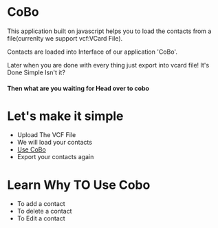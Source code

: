 <html>

<body>
    <h1>CoBo</h1>
    <p>This application built on javascript helps you to load the contacts from a file(currenlty we support vcf:VCard File).</p>
    <p>Contacts are loaded into Interface of our application 'CoBo'.</p>
    <p>Later when you are done with every thing just export into vcard file! It's Done Simple Isn't it?</p>
    <h4>Then what are you waiting for Head over to cobo </h4>
    <div id="explanation">
        <h1>Let's make it simple</h1>
        <ul>
            <li>Upload The VCF File</li>
            <li>We will load your contacts</li>
            <li>
                <a href="#useCoBo">Use CoBo</a>
            </li>
            <li>Export your contacts again</li>
        </ul>
    </div>
    <div id="useCoBo">
        <h1>Learn Why TO Use Cobo </h1>
        <ul>
            <li>To add a contact</li>
            <li>To delete a contact</li>
            <li>To Edit a contact</li>
        </ul>
    </div>
</body>

</html>

